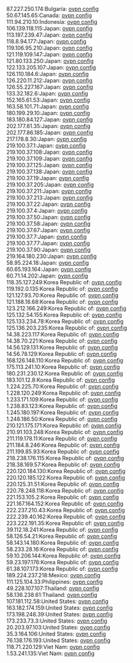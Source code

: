 87.227.250.174:Bulgaria: [ovpn config](vpn/87_227_250_174.ovpn)  
50.67.145.65:Canada: [ovpn config](vpn/50_67_145_65.ovpn)  
111.94.210.10:Indonesia: [ovpn config](vpn/111_94_210_10.ovpn)  
106.139.118.115:Japan: [ovpn config](vpn/106_139_118_115.ovpn)  
113.197.239.47:Japan: [ovpn config](vpn/113_197_239_47.ovpn)  
118.8.94.177:Japan: [ovpn config](vpn/118_8_94_177.ovpn)  
119.106.95.210:Japan: [ovpn config](vpn/119_106_95_210.ovpn)  
121.119.109.147:Japan: [ovpn config](vpn/121_119_109_147.ovpn)  
121.80.133.250:Japan: [ovpn config](vpn/121_80_133_250.ovpn)  
122.133.205.107:Japan: [ovpn config](vpn/122_133_205_107.ovpn)  
126.110.184.6:Japan: [ovpn config](vpn/126_110_184_6.ovpn)  
126.220.11.212:Japan: [ovpn config](vpn/126_220_11_212.ovpn)  
126.55.227.167:Japan: [ovpn config](vpn/126_55_227_167.ovpn)  
133.32.182.6:Japan: [ovpn config](vpn/133_32_182_6.ovpn)  
152.165.61.53:Japan: [ovpn config](vpn/152_165_61_53.ovpn)  
163.58.101.71:Japan: [ovpn config](vpn/163_58_101_71.ovpn)  
180.199.29.10:Japan: [ovpn config](vpn/180_199_29_10.ovpn)  
183.180.84.127:Japan: [ovpn config](vpn/183_180_84_127.ovpn)  
202.177.81.35:Japan: [ovpn config](vpn/202_177_81_35.ovpn)  
202.177.86.185:Japan: [ovpn config](vpn/202_177_86_185.ovpn)  
217.178.8.30:Japan: [ovpn config](vpn/217_178_8_30.ovpn)  
219.100.37.1:Japan: [ovpn config](vpn/219_100_37_1.ovpn)  
219.100.37.108:Japan: [ovpn config](vpn/219_100_37_108.ovpn)  
219.100.37.109:Japan: [ovpn config](vpn/219_100_37_109.ovpn)  
219.100.37.125:Japan: [ovpn config](vpn/219_100_37_125.ovpn)  
219.100.37.138:Japan: [ovpn config](vpn/219_100_37_138.ovpn)  
219.100.37.19:Japan: [ovpn config](vpn/219_100_37_19.ovpn)  
219.100.37.205:Japan: [ovpn config](vpn/219_100_37_205.ovpn)  
219.100.37.211:Japan: [ovpn config](vpn/219_100_37_211.ovpn)  
219.100.37.213:Japan: [ovpn config](vpn/219_100_37_213.ovpn)  
219.100.37.22:Japan: [ovpn config](vpn/219_100_37_22.ovpn)  
219.100.37.4:Japan: [ovpn config](vpn/219_100_37_4.ovpn)  
219.100.37.50:Japan: [ovpn config](vpn/219_100_37_50.ovpn)  
219.100.37.58:Japan: [ovpn config](vpn/219_100_37_58.ovpn)  
219.100.37.67:Japan: [ovpn config](vpn/219_100_37_67.ovpn)  
219.100.37.7:Japan: [ovpn config](vpn/219_100_37_7.ovpn)  
219.100.37.77:Japan: [ovpn config](vpn/219_100_37_77.ovpn)  
219.100.37.90:Japan: [ovpn config](vpn/219_100_37_90.ovpn)  
219.164.180.230:Japan: [ovpn config](vpn/219_164_180_230.ovpn)  
58.95.224.18:Japan: [ovpn config](vpn/58_95_224_18.ovpn)  
60.65.193.164:Japan: [ovpn config](vpn/60_65_193_164.ovpn)  
60.71.14.202:Japan: [ovpn config](vpn/60_71_14_202.ovpn)  
118.35.127.249:Korea Republic of: [ovpn config](vpn/118_35_127_249.ovpn)  
119.192.0.135:Korea Republic of: [ovpn config](vpn/119_192_0_135.ovpn)  
121.127.93.70:Korea Republic of: [ovpn config](vpn/121_127_93_70.ovpn)  
121.188.18.68:Korea Republic of: [ovpn config](vpn/121_188_18_68.ovpn)  
123.212.166.249:Korea Republic of: [ovpn config](vpn/123_212_166_249.ovpn)  
125.132.54.155:Korea Republic of: [ovpn config](vpn/125_132_54_155.ovpn)  
125.133.234.78:Korea Republic of: [ovpn config](vpn/125_133_234_78.ovpn)  
125.136.203.235:Korea Republic of: [ovpn config](vpn/125_136_203_235.ovpn)  
14.38.223.117:Korea Republic of: [ovpn config](vpn/14_38_223_117.ovpn)  
14.38.70.221:Korea Republic of: [ovpn config](vpn/14_38_70_221.ovpn)  
14.56.129.131:Korea Republic of: [ovpn config](vpn/14_56_129_131.ovpn)  
14.56.78.129:Korea Republic of: [ovpn config](vpn/14_56_78_129.ovpn)  
168.126.148.110:Korea Republic of: [ovpn config](vpn/168_126_148_110.ovpn)  
175.113.241.10:Korea Republic of: [ovpn config](vpn/175_113_241_10.ovpn)  
180.231.230.12:Korea Republic of: [ovpn config](vpn/180_231_230_12.ovpn)  
183.101.12.8:Korea Republic of: [ovpn config](vpn/183_101_12_8.ovpn)  
1.224.225.70:Korea Republic of: [ovpn config](vpn/1_224_225_70.ovpn)  
1.228.120.249:Korea Republic of: [ovpn config](vpn/1_228_120_249.ovpn)  
1.233.171.109:Korea Republic of: [ovpn config](vpn/1_233_171_109.ovpn)  
1.238.83.123:Korea Republic of: [ovpn config](vpn/1_238_83_123.ovpn)  
1.245.180.197:Korea Republic of: [ovpn config](vpn/1_245_180_197.ovpn)  
1.248.186.50:Korea Republic of: [ovpn config](vpn/1_248_186_50.ovpn)  
210.121.175.171:Korea Republic of: [ovpn config](vpn/210_121_175_171.ovpn)  
210.91.103.248:Korea Republic of: [ovpn config](vpn/210_91_103_248.ovpn)  
211.119.178.11:Korea Republic of: [ovpn config](vpn/211_119_178_11.ovpn)  
211.184.8.246:Korea Republic of: [ovpn config](vpn/211_184_8_246.ovpn)  
211.199.85.93:Korea Republic of: [ovpn config](vpn/211_199_85_93.ovpn)  
218.238.176.115:Korea Republic of: [ovpn config](vpn/218_238_176_115.ovpn)  
218.38.169.57:Korea Republic of: [ovpn config](vpn/218_38_169_57.ovpn)  
220.120.184.130:Korea Republic of: [ovpn config](vpn/220_120_184_130.ovpn)  
220.120.185.122:Korea Republic of: [ovpn config](vpn/220_120_185_122.ovpn)  
220.125.31.51:Korea Republic of: [ovpn config](vpn/220_125_31_51.ovpn)  
220.78.248.118:Korea Republic of: [ovpn config](vpn/220_78_248_118.ovpn)  
221.153.105.2:Korea Republic of: [ovpn config](vpn/221_153_105_2.ovpn)  
221.167.164.152:Korea Republic of: [ovpn config](vpn/221_167_164_152.ovpn)  
222.237.210.43:Korea Republic of: [ovpn config](vpn/222_237_210_43.ovpn)  
222.239.40.162:Korea Republic of: [ovpn config](vpn/222_239_40_162.ovpn)  
223.222.191.35:Korea Republic of: [ovpn config](vpn/223_222_191_35.ovpn)  
39.112.18.241:Korea Republic of: [ovpn config](vpn/39_112_18_241.ovpn)  
58.126.54.21:Korea Republic of: [ovpn config](vpn/58_126_54_21.ovpn)  
58.143.14.180:Korea Republic of: [ovpn config](vpn/58_143_14_180.ovpn)  
58.233.28.16:Korea Republic of: [ovpn config](vpn/58_233_28_16.ovpn)  
59.10.206.144:Korea Republic of: [ovpn config](vpn/59_10_206_144.ovpn)  
59.23.197.176:Korea Republic of: [ovpn config](vpn/59_23_197_176.ovpn)  
61.38.107.173:Korea Republic of: [ovpn config](vpn/61_38_107_173.ovpn)  
189.224.237.218:Mexico: [ovpn config](vpn/189_224_237_218.ovpn)  
111.125.104.33:Philippines: [ovpn config](vpn/111_125_104_33.ovpn)  
49.228.107.107:Thailand: [ovpn config](vpn/49_228_107_107.ovpn)  
58.136.238.61:Thailand: [ovpn config](vpn/58_136_238_61.ovpn)  
107.181.112.58:United States: [ovpn config](vpn/107_181_112_58.ovpn)  
163.182.174.159:United States: [ovpn config](vpn/163_182_174_159.ovpn)  
173.198.248.39:United States: [ovpn config](vpn/173_198_248_39.ovpn)  
173.233.73.3:United States: [ovpn config](vpn/173_233_73_3.ovpn)  
20.203.97.103:United States: [ovpn config](vpn/20_203_97_103.ovpn)  
35.3.164.106:United States: [ovpn config](vpn/35_3_164_106.ovpn)  
76.138.176.193:United States: [ovpn config](vpn/76_138_176_193.ovpn)  
118.71.220.129:Viet Nam: [ovpn config](vpn/118_71_220_129.ovpn)  
1.53.241.135:Viet Nam: [ovpn config](vpn/1_53_241_135.ovpn)  
